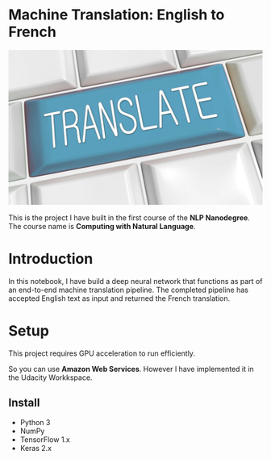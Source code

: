 # Machine Translation: English to French

![GitHub Logo](translate.jpg)

This is the project I have built in the first course of the **NLP Nanodegree**. The course name is **Computing with Natural Language**.

# Introduction
In this notebook, I have build a deep neural network that functions as part of an end-to-end machine translation pipeline. The completed pipeline has accepted English text as input and returned the French translation.

# Setup

This project requires GPU acceleration to run efficiently. 

So you can use **Amazon Web Services**. However I have implemented it in the Udacity Workkspace.


## Install
- Python 3
- NumPy
- TensorFlow 1.x
- Keras 2.x
